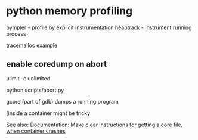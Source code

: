 # python memory profiling

pympler - profile by explicit instrumentation
heaptrack - instrument running process

[tracemalloc example](https://github.com/edgedb/edgedb/blob/d4eacfd59f7920d1f0255e19a772301167342ce6/edb/tools/profiling/profiler.py#L275)

## enable coredump on abort

ulimit -c unlimited

python scripts/abort.py 

gcore (part of gdb) dumps a running program

[inside a container might be tricky

See also:
[Documentation: Make clear instructions for getting a core file, when container crashes](https://github.com/moby/moby/issues/11740)
